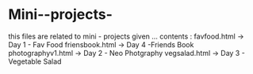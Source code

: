 # Mini--projects-
this files are related to mini - projects given ...
contents :
favfood.html -> Day 1 - Fav Food
friensbook.html -> Day 4 -Friends Book 
photographyv1.html -> Day 2 - Neo Photgraphy
vegsalad.html -> Day 3 - Vegetable Salad
